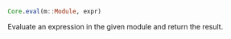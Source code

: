 ```julia
Core.eval(m::Module, expr)
```

Evaluate an expression in the given module and return the result.
